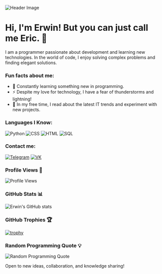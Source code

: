 ![Header Image](https://fanzon-portal.ru/upload/iblock/4f5/4f5212a9ac6010c663d1554f40d869d0.jpg)

# Hi, I'm Erwin! But you can just call me Eric. 👋

I am a programmer passionate about development and learning new technologies. In the world of code, I enjoy solving complex problems and finding elegant solutions.

### Fun facts about me:
- 🔧 Constantly learning something new in programming.
- ⚡ Despite my love for technology, I have a fear of thunderstorms and lightning!
- 🚀 In my free time, I read about the latest IT trends and experiment with new projects.

### Languages I Know:
![Python](https://img.shields.io/badge/Python-3776AB?style=for-the-badge&logo=python&logoColor=white)
![CSS](https://img.shields.io/badge/CSS-1572B6?style=for-the-badge&logo=css3&logoColor=white)
![HTML](https://img.shields.io/badge/HTML-E34F26?style=for-the-badge&logo=html5&logoColor=white)
![SQL](https://img.shields.io/badge/SQL-4479A1?style=for-the-badge&logo=mysql&logoColor=white)

### Contact me:
[![Telegram](https://img.shields.io/badge/Telegram-2CA5E0?style=for-the-badge&logo=telegram&logoColor=white)](https://t.me/check_po1nt)
[![VK](https://img.shields.io/badge/VK-4680C2?style=for-the-badge&logo=vk&logoColor=white)](https://vk.com/id533705469)

### Profile Views 👀
![Profile Views](https://komarev.com/ghpvc/?username=Erik-KIPU&color=blue)

### GitHub Stats 📊
![Erwin's GitHub stats](https://github-readme-stats.vercel.app/api?username=Erik-KIPU&show_icons=true&theme=onedark)

### GitHub Trophies 🏆
[![trophy](https://github-profile-trophy.vercel.app/?username=Erik-KIPU&theme=onedark)](https://github.com/ryo-ma/github-profile-trophy)

### Random Programming Quote 💡
![Random Programming Quote](https://quotes-github-readme.vercel.app/api?type=horizontal)

Open to new ideas, collaboration, and knowledge sharing!
